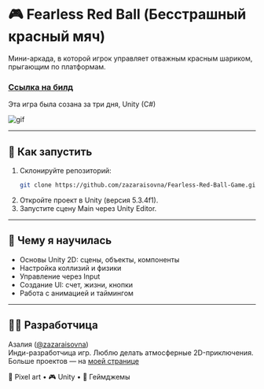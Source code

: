 # 🎮 Fearless Red Ball (Бесстрашный красный мяч)

Мини-аркада, в которой игрок управляет отважным красным шариком, прыгающим по платформам.
### [Ссылка на билд](https://zaza.itch.io/fearless-red-ball)
Эта игра была созана за три дня, Unity (C#)

![gif](https://github.com/zazaraisovna/challenge3/blob/master/zaza_challenge_3_wsgames_small.gif)

---

## 🚀 Как запустить

1. Склонируйте репозиторий:
   ```bash
   git clone https://github.com/zazaraisovna/Fearless-Red-Ball-Game.git
   ```
2. Откройте проект в Unity (версия 5.3.4f1).
3. Запустите сцену Main через Unity Editor.

---

## 🧠 Чему я научилась

- Основы Unity 2D: сцены, объекты, компоненты
- Настройка коллизий и физики
- Управление через Input
- Создание UI: счет, жизни, кнопки
- Работа с анимацией и таймингом

---

## 👩‍💻 Разработчица

Азалия ([@zazaraisovna](https://github.com/zazaraisovna))  
Инди-разработчица игр. Люблю делать атмосферные 2D-приключения.  
Больше проектов — на [моей странице](https://github.com/zazaraisovna)

🎨 Pixel art • 🎮 Unity • 🧪 Геймджемы
